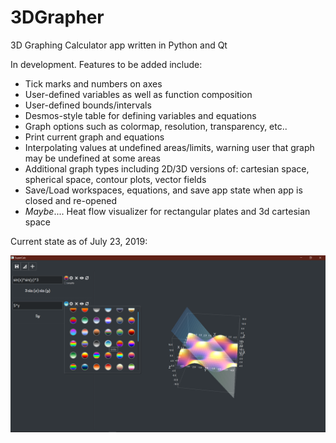 # 3DGrapher
3D Graphing Calculator app written in Python and Qt

In development. Features to be added include:
- Tick marks and numbers on axes
- User-defined variables as well as function composition
- User-defined bounds/intervals
- Desmos-style table for defining variables and equations
- Graph options such as colormap, resolution, transparency, etc..
- Print current graph and equations
- Interpolating values at undefined areas/limits, warning user that graph may be undefined at some areas
- Additional graph types including 2D/3D versions of: cartesian space, spherical space, contour plots, vector fields
- Save/Load workspaces, equations, and save app state when app is closed and re-opened
- *Maybe*.... Heat flow visualizer for rectangular plates and 3d cartesian space


Current state as of July 23, 2019:

![July 23, 2019 - Screenshot](https://github.com/clockelliptic/3DGrapher/blob/master/app_photos/calc_07-23-19.png)
